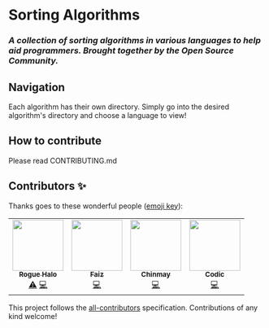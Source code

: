 <h1>Sorting Algorithms</h1>
<h3><i>A collection of sorting algorithms in various languages to help aid programmers. Brought together by the Open Source Community.</i><h3>
  
<h2>Navigation</h2>
Each algorithm has their own directory. Simply go into the desired algorithm's directory and choose a language to view!

<h2>How to contribute</h2>
Please read CONTRIBUTING.md

## Contributors ✨

Thanks goes to these wonderful people ([emoji key](https://allcontributors.org/docs/en/emoji-key)):

<!-- ALL-CONTRIBUTORS-LIST:START - Do not remove or modify this section -->
<!-- prettier-ignore-start -->
<!-- markdownlint-disable -->
<table>
  <tr>
    <td align="center"><a href="https://github.com/Rogue-Halo"><img src="https://avatars3.githubusercontent.com/u/47247405?v=4" width="100px;" alt=""/><br /><sub><b>Rogue Halo</b></sub></a><br /><a href="https://github.com/Rogue-Halo/Sorting-Algorithms/commits?author=Rogue-Halo" title="Tests">⚠️</a> <a href="https://github.com/Rogue-Halo/Sorting-Algorithms/commits?author=Rogue-Halo" title="Code">💻</a></td>
    <td align="center"><a href="https://github.com/FaizAlam"><img src="https://avatars0.githubusercontent.com/u/21370009?v=4" width="100px;" alt=""/><br /><sub><b>Faiz</b></sub></a><br /><a href="https://github.com/Rogue-Halo/Sorting-Algorithms/commits?author=FaizAlam" title="Code">💻</a></td>
    <td align="center"><a href="https://github.com/chinmaychahar"><img src="https://avatars0.githubusercontent.com/u/56752925?v=4" width="100px;" alt=""/><br /><sub><b>Chinmay</b></sub></a><br /><a href="https://github.com/Rogue-Halo/Sorting-Algorithms/commits?author=chinmaychahar" title="Code">💻</a></td>
    <td align="center"><a href="https://github.com/codic"><img src="https://avatars3.githubusercontent.com/u/1777624?v=4" width="100px;" alt=""/><br /><sub><b>Codic</b></sub></a><br /><a href="https://github.com/Rogue-Halo/Sorting-Algorithms/commits?author=Codic" title="Code">💻</a></td>
  </tr>
</table>

<!-- markdownlint-enable -->
<!-- prettier-ignore-end -->
<!-- ALL-CONTRIBUTORS-LIST:END -->

This project follows the [all-contributors](https://github.com/all-contributors/all-contributors) specification. Contributions of any kind welcome!
